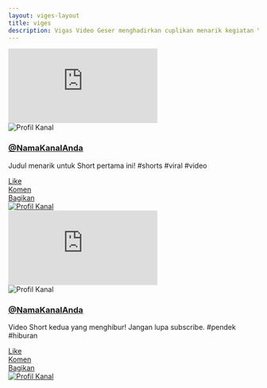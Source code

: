 ```yaml
---
layout: viges-layout
title: viges
description: Vigas Video Geser menghadirkan cuplikan menarik kegiatan Yayasan Insan Robithotul Mukhlasin. Saksikan momen inspiratif dan penuh kebaikan!
---
```



<div class="short-item">
                <div class="video-wrapper">
                    <iframe
                        src="https://www.youtube.com/embed/SKrfo5yjqDA?autoplay=1&mute=1&loop=1&playlist=SKrfo5yjqDA&controls=0&modestbranding=1&rel=0&showinfo=0&iv_load_policy=3&disablekb=1&enablejsapi=1"
                        frameborder="0"
                        allow="accelerometer; autoplay; clipboard-write; encrypted-media; gyroscope; picture-in-picture"
                        allowfullscreen>
                    </iframe>
                </div>
                <div class="video-details">
                    <div class="user-info">
                        <img src="https://via.placeholder.com/40" alt="Profil Kanal">
                        <div class="username-and-desc">
                            <h3><a href="https://www.youtube.com/channel/YOUR_CHANNEL_ID" target="_blank">@NamaKanalAnda</a></h3>
                            <p>Judul menarik untuk Short pertama ini! #shorts #viral #video</p>
                        </div>
                    </div>
                    <div class="interaction-sidebar">
                        <div class="interaction-button">
                            <a href="https://www.youtube.com/watch?v=SKrfo5yjqDA" target="_blank">
                                <i class="fas fa-heart"></i>
                                <span>Like</span>
                            </a>
                        </div>
                        <div class="interaction-button">
                            <a href="https://www.youtube.com/watch?v=SKrfo5yjqDA" target="_blank">
                                <i class="fas fa-comment-dots"></i>
                                <span>Komen</span>
                            </a>
                        </div>
                        <div class="interaction-button">
                            <a href="https://www.youtube.com/watch?v=SKrfo5yjqDA" target="_blank">
                                <i class="fas fa-share"></i>
                                <span>Bagikan</span>
                            </a>
                        </div>
                        <div class="interaction-button profile-circle">
                            <a href="https://www.youtube.com/channel/YOUR_CHANNEL_ID" target="_blank">
                                <img src="https://via.placeholder.com/30" alt="Profil Kanal">
                            </a>
                        </div>
                    </div>
                </div>
            </div>

<div class="short-item">
                <div class="video-wrapper">
                    <iframe
                        src="https://www.youtube.com/embed/sH-XN_dtzGM?autoplay=1&mute=1&loop=1&playlist=sH-XN_dtzGM&controls=0&modestbranding=1&rel=0&showinfo=0&iv_load_policy=3&disablekb=1&enablejsapi=1"
                        frameborder="0"
                        allow="accelerometer; autoplay; clipboard-write; encrypted-media; gyroscope; picture-in-picture"
                        allowfullscreen>
                    </iframe>
                </div>
                <div class="video-details">
                    <div class="user-info">
                        <img src="https://via.placeholder.com/40" alt="Profil Kanal">
                        <div class="username-and-desc">
                            <h3><a href="https://www.youtube.com/channel/YOUR_CHANNEL_ID" target="_blank">@NamaKanalAnda</a></h3>
                            <p>Video Short kedua yang menghibur! Jangan lupa subscribe. #pendek #hiburan</p>
                        </div>
                    </div>
                    <div class="interaction-sidebar">
                        <div class="interaction-button">
                            <a href="https://www.youtube.com/watch?v=sH-XN_dtzGM" target="_blank">
                                <i class="fas fa-heart"></i>
                                <span>Like</span>
                            </a>
                        </div>
                        <div class="interaction-button">
                            <a href="https://www.youtube.com/watch?v=sH-XN_dtzGM" target="_blank">
                                <i class="fas fa-comment-dots"></i>
                                <span>Komen</span>
                            </a>
                        </div>
                        <div class="interaction-button">
                            <a href="https://www.youtube.com/watch?v=sH-XN_dtzGM" target="_blank">
                                <i class="fas fa-share"></i>
                                <span>Bagikan</span>
                            </a>
                        </div>
                        <div class="interaction-button profile-circle">
                            <a href="https://www.youtube.com/channel/YOUR_CHANNEL_ID" target="_blank">
                                <img src="https://via.placeholder.com/30" alt="Profil Kanal">
                            </a>
                        </div>
                    </div>
                </div>
            </div>


